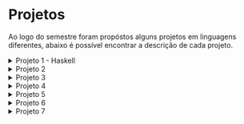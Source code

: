 # Projetos 
Ao logo do semestre foram propóstos alguns projetos em linguagens diferentes, abaixo é possível encontrar a descrição de cada projeto.
<details>
  <summary>Projeto 1 - Haskell </summary>

  # Projeto 1 - ![Haskell](https://img.shields.io/badge/Haskell-5e5086?style=for-the-badge&logo=haskell&logoColor=white)

  <b> Entrega: Até meida noite de 26/08</b>
  
  Submeta o arquivo **proj1.hs** em texto com o programa via classroom.

  # 1
  Implemente a função  **trocatodos**  que recebe o valor  `velho`  e o valor  `novo`  e uma  `lista`  e retorna a lista com  **todas**  as instancias de velho na lista trocada por novo.

  ```
  trocatodos 4 10 [1,2,3,4,5,4,6,7,4] 
  ==> [1, 2, 3, 10, 5, 10, 6, 7, 10]

  trocatodos 4 10 [1,2,3,5,6,7]
  ==> [1,2,3,5,6,7]
  ```

  # 2

  implemente a função  **cumsum**  que dado uma  `lista`  de números retorna a lista com a soma cumulativa desses números. (na lista retornarda, a posição  ii  contem a soma dos elementos da lista original até a posição  ii)

  ```
  cumsum [4]
  ==> [4]

  cumsum [5,10,2,3]
  ==> [5,15,17,20]
  ```

  ## Detalhes

  As duas funções devem estar num mesmo arquivo submetido  **proj1.hs**

  Eu nao vou rodar o arquivo em batch assim não se preocupe com as mensagens de erro sobre a função  `main`

  Para as 2 funções, voce pode definir funções auxiliares (fora do corpo) ou funções locais mas as funções  `trocatodos`  recebe 2 valores e uma lista apenas, e a  `cumsum`  1 lista apenas, respectivamente.

  -   As implementações não podem usar funções pre-definidas do Haskell, com a excessão dos operadores matemáticos e as funções  `head`  e  `tail`. Se vc precisa de alguma função, precisa implementa-la
      
  -   haverá uma pequena perda na nota se as funções não usam o mecanismo de regras e pattern matching. Nao é necessario usar guards, mas pense em usa-los se for o caso.

</details>

<details>
  <summary>Projeto 2</summary>
</details>  

<details>
  <summary>Projeto 3</summary>
</details>  

<details>
  <summary>Projeto 4</summary>
</details>  

<details>
  <summary>Projeto 5</summary>
</details>  

<details>
  <summary>Projeto 6</summary>
</details>  

<details>
  <summary>Projeto 7</summary>
</details>  
